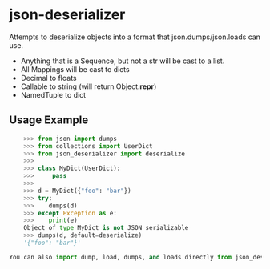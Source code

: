 # json-deserializer

Attempts to deserialize objects into a format that json.dumps/json.loads can use.
- Anything that is a Sequence, but not a str will be cast to a list.
- All Mappings will be cast to dicts
- Decimal to floats
- Callable to string (will return Object.__repr__)
- NamedTuple to dict


## Usage Example

```python
    >>> from json import dumps
    >>> from collections import UserDict
    >>> from json_deserializer import deserialize
    >>>
    >>> class MyDict(UserDict):
    >>>     pass
    >>>
    >>> d = MyDict({"foo": "bar"})
    >>> try:
    >>>    dumps(d)
    >>> except Exception as e:
    >>>    print(e)
    Object of type MyDict is not JSON serializable
    >>> dumps(d, default=deserialize)
    '{"foo": "bar"}'

You can also import dump, load, dumps, and loads directly from json_deserializer which will call json.loads, json.dumps with default=json_deserializer.deserialize.
